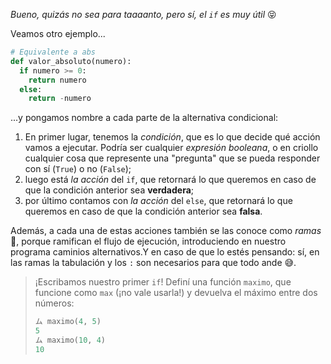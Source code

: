 _Bueno, quizás no sea para taaaanto, pero sí, el `if` es muy útil_  :stuck_out_tongue_closed_eyes:

Veamos otro ejemplo...

```python
# Equivalente a abs
def valor_absoluto(numero):
  if numero >= 0:
    return numero
  else:
    return -numero
```

...y pongamos nombre a cada parte de la alternativa condicional:  

 1. En primer lugar, tenemos la _condición_, que es lo que decide qué acción vamos a ejecutar. Podría ser cualquier _expresión booleana_, o en criollo cualquier cosa que represente una "pregunta" que se pueda responder con sí (`True`) o no (`False`);
 2. luego está _la acción_ del `if`, que retornará lo que queremos en caso de que la condición anterior sea **verdadera**;
 3. por último contamos con  _la acción_ del `else`, que retornará lo que queremos en caso de que la condición anterior sea **falsa**. 

Además, a cada una de estas acciones también se las conoce como _ramas_ :deciduous_tree:, porque ramifican el flujo de ejecución, introduciendo en nuestro programa caminios alternativos.Y en caso de que lo estés pensando: sí, en las ramas la tabulación y los `:` son necesarios para que todo ande :sweat_smile:.

> ¡Escribamos nuestro primer `if`! Definí una función `maximo`, que funcione como `max` (¡no vale usarla!) y devuelva el máximo entre dos números:
> 
> ```python
> ム maximo(4, 5)
> 5
> ム maximo(10, 4) 
> 10
> ```